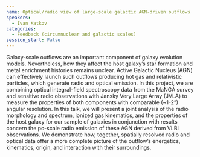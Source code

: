 ```yaml
---
name: Optical/radio view of large-scale galactic AGN-driven outflows
speakers:
  - Ivan Katkov
categories:
  - Feedback (circumnuclear and galactic scales)
session_start: False
---
```


Galaxy-scale outflows are an important component of galaxy evolution models. Nevertheless, how they affect the host galaxy’s star formation and metal enrichment histories remains unclear. Active Galactic Nucleus (AGN) can effectively launch such outflows producing hot gas and relativistic particles, which generate radio and optical emission. In this project, we are combining optical integral-field spectroscopy data from the MaNGA survey and sensitive radio observations with Jansky Very Large Array (JVLA) to measure the properties of both components with comparable (~1-2”) angular resolution. In this talk, we will present a joint analysis of the radio morphology and spectrum, ionized gas kinematics, and the properties of the host galaxy for our sample of galaxies in conjunction with results concern the pc-scale radio emission of these AGN derived from VLBI observations. We demonstrate how, together, spatially resolved radio and optical data offer a more complete picture of the outflow’s energetics, kinematics, origin, and interaction with their surroundings.